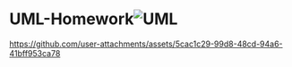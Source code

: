 # UML-Homework![UML](https://github.com/user-attachments/assets/27e650cf-5ad9-4c55-96da-5ded1184b7d9)




https://github.com/user-attachments/assets/5cac1c29-99d8-48cd-94a6-41bff953ca78

